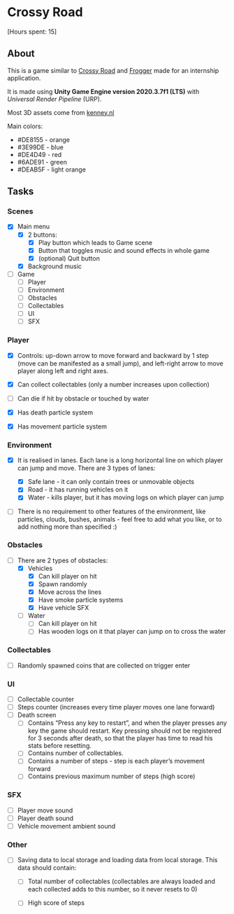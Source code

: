 # Crossy Road
[Hours spent: 15]

## About
This is a game similar to [Crossy Road](https://play.google.com/store/apps/details?id=com.yodo1.crossyroad&hl=en&gl=US) and [Frogger](https://en.wikipedia.org/wiki/Frogger) made for an internship application.

It is made using **Unity Game Engine version 2020.3.7f1 (LTS)** with *Universal Render Pipeline* (URP).

Most 3D assets come from [kenney.nl](https://kenney.nl/)

Main colors:
- #DE8155 - orange
- #3E99DE - blue 
- #DE4D49 - red
- #6ADE91 - green
- #DEAB5F - light orange


## Tasks

### Scenes
- [X] Main menu 
  - [X] 2 buttons:
    - [X] Play button which leads to Game scene
    - [X] Button that toggles music and sound effects in whole game
    - [x] (optional) Quit button
  - [X] Background music
- [ ] Game
  - [ ] Player
  - [ ] Environment
  - [ ] Obstacles
  - [ ] Collectables
  - [ ] UI
  - [ ] SFX

### Player
- [X] Controls: up-down arrow to move forward and backward by 1 step (move can be manifested as a small jump), and left-right arrow to move player along left and right axes.
- [X] Can collect collectables (only a number increases upon collection)
- [ ] Can die if hit by obstacle or touched by water
- [X] Has death particle system
- [X] Has movement particle system


### Environment
- [X] It is realised in lanes. Each lane is a long horizontal line on which player can jump and move. There are 3 types of lanes: 
  - [X] Safe lane - it can only contain trees or unmovable objects
  - [X] Road - it has running vehicles on it
  - [X] Water - kills player, but it has moving logs on which player can jump
- [ ] There is no requirement to other features of the environment, like particles, clouds, bushes, animals - feel free to add what you like, or to add nothing more than specified :)


### Obstacles
- [ ] There are 2 types of obstacles:
  - [X] Vehicles 
    - [X] Can kill player on hit
    - [X] Spawn randomly
    - [X] Move across the lines
    - [X] Have smoke particle systems
    - [X] Have vehicle SFX
  - [ ] Water 
    - [ ] Can kill player on hit
    - [ ] Has wooden logs on it that player can jump on to cross the water

### Collectables
- [ ] Randomly spawned coins that are collected on trigger enter

### UI
- [ ] Collectable counter 
- [ ] Steps counter (increases every time player moves one lane forward) 
- [ ] Death screen
  - [ ] Contains “Press any key to restart”, and when the player presses any key the game should restart. Key pressing should not be registered for 3 seconds after death, so that the player has time to read his stats before resetting.
  - [ ] Contains number of collectables.
  - [ ] Contains a number of steps - step is each player’s movement forward
  - [ ] Contains previous maximum number of steps (high score)

### SFX
- [ ] Player move sound
- [ ] Player death sound 
- [ ] Vehicle movement ambient sound

### Other
- [ ] Saving data to local storage and loading data from local storage. This data should contain: 
  - [ ] Total number of collectables (collectables are always loaded and each collected adds to this number, so it never resets to 0)
  - [ ] High score of steps

